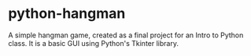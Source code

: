 # python-hangman
A simple hangman game, created as a final project for an Intro to Python class. 
It is a basic GUI using Python's Tkinter library.

